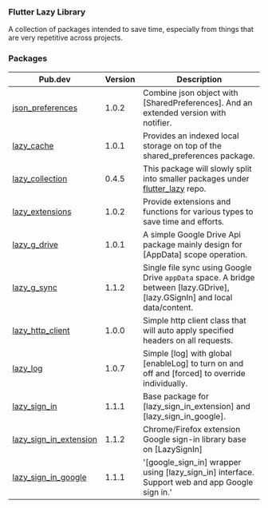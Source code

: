 ### Flutter Lazy Library
A collection of packages intended to save time, especially from things that are very repetitive across projects.
### Packages
Pub.dev|Version|Description
---|---|---
[json_preferences](https://pub.dev/packages/json_preferences)|1.0.2|Combine json object with [SharedPreferences]. And an extended version with notifier.
[lazy_cache](https://pub.dev/packages/lazy_cache)|1.0.1|Provides an indexed local storage on top of the shared_preferences package.
[lazy_collection](https://pub.dev/packages/lazy_collection)|0.4.5|This package will slowly split into smaller packages under [flutter_lazy](https://github.com/j-siu/flutter_lazy) repo.
[lazy_extensions](https://pub.dev/packages/lazy_extensions)|1.0.2|Provide extensions and functions for various types to save time and efforts.
[lazy_g_drive](https://pub.dev/packages/lazy_g_drive)|1.0.1|A simple Google Drive Api package mainly design for [AppData] scope operation.
[lazy_g_sync](https://pub.dev/packages/lazy_g_sync)|1.1.2|Single file sync using Google Drive `appData` space. A bridge between [lazy.GDrive], [lazy.GSignIn] and local data/content.
[lazy_http_client](https://pub.dev/packages/lazy_http_client)|1.0.0|Simple http client class that will auto apply specified headers on all requests.
[lazy_log](https://pub.dev/packages/lazy_log)|1.0.7|Simple [log] with global [enableLog] to turn on and off and [forced] to override individually.
[lazy_sign_in](https://pub.dev/packages/lazy_sign_in)|1.1.1|Base package for [lazy_sign_in_extension] and [lazy_sign_in_google].
[lazy_sign_in_extension](https://pub.dev/packages/lazy_sign_in_extension)|1.1.2|Chrome/Firefox extension Google sign-in library base on [LazySignIn]
[lazy_sign_in_google](https://pub.dev/packages/lazy_sign_in_google)|1.1.1|'[google_sign_in] wrapper using [lazy_sign_in] interface. Support web and app Google sign in.'
